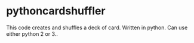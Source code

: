 # pythoncardshuffler
This code creates and shuffles a deck of card.
Written in python.
Can use either python 2 or 3..